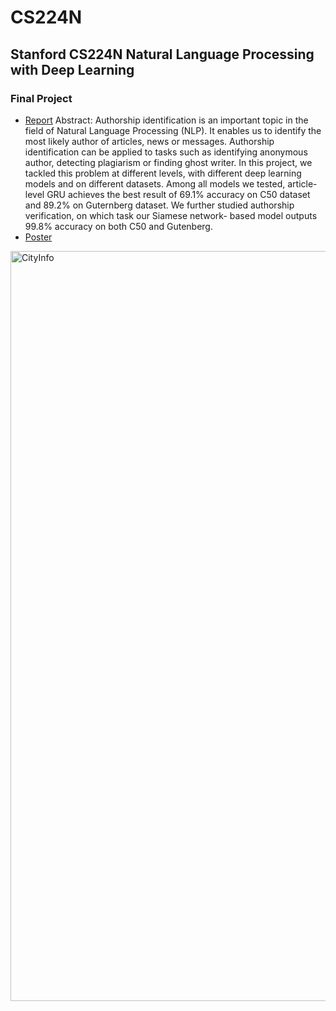 # CS224N
## Stanford CS224N Natural Language Processing with Deep Learning

### Final Project
- [Report](project/report/report.pdf)
Abstract: Authorship identification is an important topic in the field of Natural Language Processing (NLP). It enables us to identify the most likely author of articles, news or messages. Authorship identification can be applied to tasks such as identifying anonymous author, detecting plagiarism or finding ghost writer. In this project, we tackled this problem at different levels, with different deep learning models and on different datasets. Among all models we tested, article-level GRU achieves the best result of 69.1% accuracy on C50 dataset and 89.2% on Guternberg dataset. We further studied authorship verification, on which task our Siamese network- based model outputs 99.8% accuracy on both C50 and Gutenberg.
- [Poster](project/poster/poster.pdf)
<img src="project/poster/poster.png" width="1200" alt="CityInfo"/>
